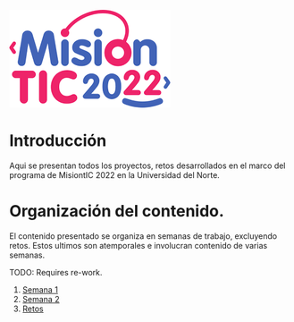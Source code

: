 ![Logo](images/Logo.png)

# Introducción 

Aqui se presentan todos los proyectos, retos desarrollados en el marco del programa de MisiontIC 2022 en la Universidad del Norte. 

# Organización del contenido.

El contenido presentado se organiza en semanas de trabajo, excluyendo retos. Estos ultimos son atemporales e involucran contenido de varias semanas.

TODO: Requires re-work.

1. [Semana 1](MisionTIC2022/tree/main/Semana%201)
2. [Semana 2](MisionTIC2022/tree/main/Semana%202)
3. [Retos](MisionTIC2022/tree/main/Retos) 